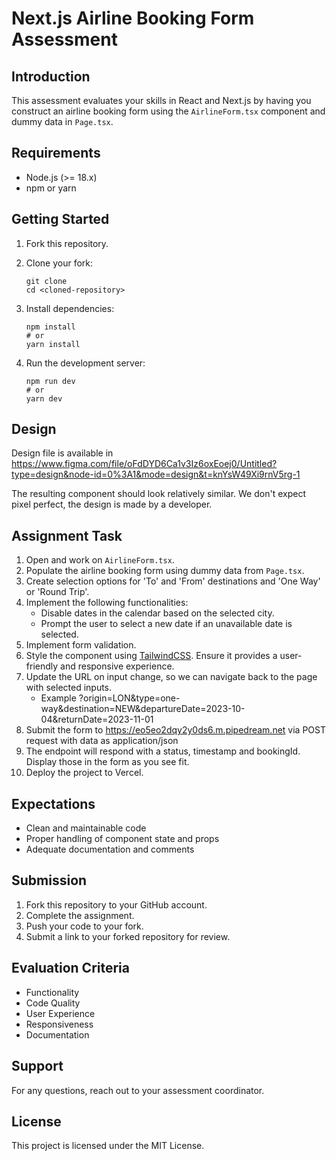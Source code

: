 # Next.js Airline Booking Form Assessment

## Introduction

This assessment evaluates your skills in React and Next.js by having you construct an airline booking form using the `AirlineForm.tsx` component and dummy data in `Page.tsx`.

## Requirements

- Node.js (>= 18.x)
- npm or yarn

## Getting Started

1. Fork this repository.

2. Clone your fork:

   ```shell
   git clone
   cd <cloned-repository>
   ```

3. Install dependencies:

   ```shell
   npm install
   # or
   yarn install
   ```

4. Run the development server:
   ```shell
   npm run dev
   # or
   yarn dev
   ```

## Design

Design file is available in https://www.figma.com/file/oFdDYD6Ca1v3Iz6oxEoej0/Untitled?type=design&node-id=0%3A1&mode=design&t=knYsW49Xi9rnV5rg-1

The resulting component should look relatively similar. We don't expect pixel perfect, the design is made by a developer.

## Assignment Task

1. Open and work on `AirlineForm.tsx`.
2. Populate the airline booking form using dummy data from `Page.tsx`.
3. Create selection options for 'To' and 'From' destinations and 'One Way' or 'Round Trip'.
4. Implement the following functionalities:
   - Disable dates in the calendar based on the selected city.
   - Prompt the user to select a new date if an unavailable date is selected.
5. Implement form validation.
6. Style the component using [TailwindCSS](https://tailwindcss.com/). Ensure it provides a user-friendly and responsive experience.
7. Update the URL on input change, so we can navigate back to the page with selected inputs.
   - Example ?origin=LON&type=one-way&destination=NEW&departureDate=2023-10-04&returnDate=2023-11-01 
9. Submit the form to https://eo5eo2dqy2y0ds6.m.pipedream.net via POST request with data as application/json
10. The endpoint will respond with a status, timestamp and bookingId. Display those in the form as you see fit.
11. Deploy the project to Vercel.

## Expectations

- Clean and maintainable code
- Proper handling of component state and props
- Adequate documentation and comments

## Submission

1. Fork this repository to your GitHub account.
2. Complete the assignment.
3. Push your code to your fork.
4. Submit a link to your forked repository for review.

## Evaluation Criteria

- Functionality
- Code Quality
- User Experience
- Responsiveness
- Documentation

## Support

For any questions, reach out to your assessment coordinator.

## License

This project is licensed under the MIT License.

